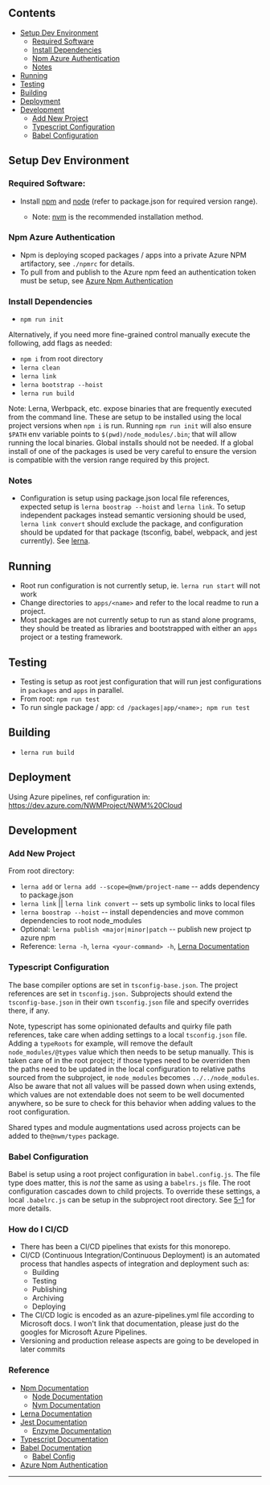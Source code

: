 ## Contents

- [Setup Dev Environment](#setup-dev-environment)
  - [Required Software](#required-software)
  - [Install Dependencies](#install-dependencies)
  - [Npm Azure Authentication](#npm-azure-authentication)
  - [Notes](#notes)
- [Running](#running)
- [Testing](#testing)
- [Building](#building)
- [Deployment](#deployment)
- [Development](#development)
  - [Add New Project](#add-new-project)
  - [Typescript Configuration](#typescript-configuration)
  - [Babel Configuration](#babel-configuration)

## Setup Dev Environment

### Required Software:

- Install [npm][1] and [node][1-1] (refer to package.json for required version range).

  - Note: [nvm][1-2] is the recommended installation method.

### Npm Azure Authentication

- Npm is deploying scoped packages / apps into a private Azure NPM artifactory, see `./npmrc` for details.
- To pull from and publish to the Azure npm feed an authentication token must be setup, see [Azure Npm Authentication][6]

### Install Dependencies

- `npm run init`

Alternatively, if you need more fine-grained control manually execute the following, add flags as needed:

- `npm i` from root directory
- `lerna clean`
- `lerna link`
- `lerna bootstrap --hoist`
- `lerna run build`

Note: Lerna, Werbpack, etc. expose binaries that are frequently executed from the command line. These are setup to be installed
using the local project versions when `npm i` is run. Running `npm run init` will also ensure `$PATH` env variable points
to `$(pwd)/node_modules/.bin`; that will allow running the local binaries. Global installs should not be needed. If a global
install of one of the packages is used be very careful to ensure the version is compatible with the version range required
by this project.

### Notes

- Configuration is setup using package.json local file references, expected setup is `lerna boostrap --hoist` and `lerna link`.
  To setup independent packages instead semantic versioning should be used, `lerna link convert` should exclude the package, and
  configuration should be updated for that package (tsconfig, babel, webpack, and jest currently). See [lerna][2].

## Running

- Root run configuration is not currently setup, ie. `lerna run start` will not work
- Change directories to `apps/<name>` and refer to the local readme to run a project.
- Most packages are not currently setup to run as stand alone programs, they should be treated as libraries and bootstrapped
  with either an `apps` project or a testing framework.

## Testing

- Testing is setup as root jest configuration that will run jest configurations in `packages` and `apps` in parallel.
- From root: `npm run test`
- To run single package / app: `cd /packages|app/<name>; npm run test`

## Building

- `lerna run build`

## Deployment

Using Azure pipelines, ref configuration in: https://dev.azure.com/NWMProject/NWM%20Cloud

## Development

### Add New Project

From root directory:

- `lerna add` or `lerna add --scope=@nwm/project-name` -- adds dependency to package.json
- `lerna link` || `lerna link convert` -- sets up symbolic links to local files
- `lerna boostrap --hoist` -- install dependencies and move common dependencies to root node_modules
- Optional: `lerna publish <major|minor|patch` -- publish new project tp azure npm
- Reference: `lerna -h`, `lerna <your-command> -h`, [Lerna Documentation][2]

### Typescript Configuration

The base compiler options are set in `tsconfig-base.json`. The project references are set in `tsconfig.json.` Subprojects
should extend the `tsconfig-base.json` in their own `tsconfig.json` file and specify overrides there, if any.

Note, typescript has some opinionated defaults and quirky file path references, take care when adding settings to a local
`tsconfig.json` file. Adding a `typeRoots` for example, will remove the default `node_modules/@types` value which then needs
to be setup manually. This is taken care of in the root project; if those types need to be overriden then the paths need
to be updated in the local configuration to relative paths sourced from the subproject, ie `node_modules` becomes `../../node_modules`.
Also be aware that not all values will be passed down when using extends, which values are not extendable does not seem to
be well documented anywhere, so be sure to check for this behavior when adding values to the root configuration.

Shared types and module augmentations used across projects can be added to the`@nwm/types` package.

### Babel Configuration

Babel is setup using a root project configuration in `babel.config.js`. The file type does matter, this is _not_ the same
as using a `babelrs.js` file. The root configuration cascades down to child projects. To override these settings, a local
`.babelrc.js` can be setup in the subproject root directory. See [5-1] for more details.

### How do I CI/CD

- There has been a CI/CD pipelines that exists for this monorepo.
- CI/CD (Continuous Integration/Continuous Deployment) is an automated process that handles aspects of integration and deployment such as:
  - Building
  - Testing
  - Publishing
  - Archiving
  - Deploying
- The CI/CD logic is encoded as an azure-pipelines.yml file according to Microsoft docs. I won't link that documentation, please just do the googles for Microsoft Azure Pipelines.
- Versioning and production release aspects are going to be developed in later commits

### Reference

- [Npm Documentation][1]
  - [Node Documentation][1-1]
  - [Nvm Documentation][1-2]
- [Lerna Documentation][2]
- [Jest Documentation][3]
  - [Enzyme Documentation][3-1]
- [Typescript Documentation][4]
- [Babel Documentation][5]
  - [Babel Config][5-1]
- [Azure Npm Authentication][6]

---

[1]: https://docs.npmjs.com/ 'npm'
[1-1]: https://nodejs.org/en/ 'node'
[1-2]: https://github.com/nvm-sh/nvm 'nvm'
[2]: https://github.com/lerna/lerna 'lerna'
[3]: https://jestjs.io/docs/en/getting-started 'jest'
[3-1]: https://enzymejs.github.io/enzyme/docs/api/ 'enzyme'
[4]: https://www.typescriptlang.org/docs/home.html 'typescript'
[5]: https://babeljs.io/docs/en/ 'babel'
[5-1]: https://babeljs.io/docs/en/config-files 'babel-config'
[6]: https://docs.microsoft.com/en-us/azure/devops/artifacts/npm/npmrc?view=azure-devops&tabs=windows 'azure-npm-auth'
